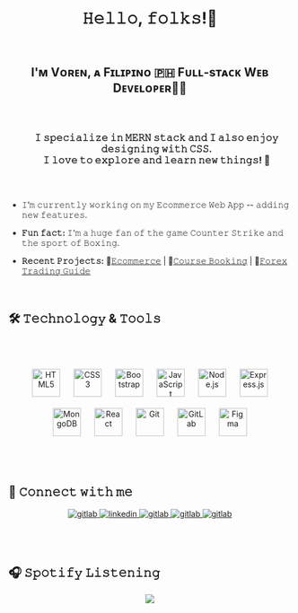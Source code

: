 # <div align="center">𝙷𝚎𝚕𝚕𝚘, 𝚏𝚘𝚕𝚔𝚜!👋</div>  <br/>
  

## <div align="center">I'ᴍ Vᴏʀᴇɴ, ᴀ Fɪʟɪᴘɪɴᴏ 🇵🇭 Fᴜʟʟ-sᴛᴀᴄᴋ Wᴇʙ Dᴇᴠᴇʟᴏᴘᴇʀ👨‍💻<br/><br/></div>

  
<div id="user-content-toc" align="center">
  <ul>
    <summary><h3 style="display: inline-block;"> 𝙸 𝚜𝚙𝚎𝚌𝚒𝚊𝚕𝚒𝚣𝚎 𝚒𝚗 𝙼𝙴𝚁𝙽 𝚜𝚝𝚊𝚌𝚔 𝚊𝚗𝚍 𝙸 𝚊𝚕𝚜𝚘 𝚎𝚗𝚓𝚘𝚢 𝚍𝚎𝚜𝚒𝚐𝚗𝚒𝚗𝚐 𝚠𝚒𝚝𝚑 𝙲𝚂𝚂.<br/>𝙸 𝚕𝚘𝚟𝚎 𝚝𝚘 𝚎𝚡𝚙𝚕𝚘𝚛𝚎 𝚊𝚗𝚍 𝚕𝚎𝚊𝚛𝚗 𝚗𝚎𝚠 𝚝𝚑𝚒𝚗𝚐𝚜! 🚀</h3></summary>
  </ul>
</div> <br/>
  

- 𝙸’𝚖 𝚌𝚞𝚛𝚛𝚎𝚗𝚝𝚕𝚢 𝚠𝚘𝚛𝚔𝚒𝚗𝚐 𝚘𝚗 𝚖𝚢 𝙴𝚌𝚘𝚖𝚖𝚎𝚛𝚌𝚎 𝚆𝚎𝚋 𝙰𝚙𝚙 -- 𝚊𝚍𝚍𝚒𝚗𝚐 𝚗𝚎𝚠 𝚏𝚎𝚊𝚝𝚞𝚛𝚎𝚜.  
    

- <strong>𝙵𝚞𝚗 𝚏𝚊𝚌𝚝:</strong> 𝙸'𝚖 𝚊 𝚑𝚞𝚐𝚎 𝚏𝚊𝚗 𝚘𝚏 𝚝𝚑𝚎 𝚐𝚊𝚖𝚎 𝙲𝚘𝚞𝚗𝚝𝚎𝚛 𝚂𝚝𝚛𝚒𝚔𝚎 𝚊𝚗𝚍 𝚝𝚑𝚎 𝚜𝚙𝚘𝚛𝚝 𝚘𝚏 𝙱𝚘𝚡𝚒𝚗𝚐.  

  
- <strong>𝚁𝚎𝚌𝚎𝚗𝚝 𝙿𝚛𝚘𝚓𝚎𝚌𝚝𝚜:</strong> 🛒<a href="https://voren-ecommerce-app.vercel.app/">𝙴𝚌𝚘𝚖𝚖𝚎𝚛𝚌𝚎</a> | 🏫<a href="https://codelab-react.vercel.app/">𝙲𝚘𝚞𝚛𝚜𝚎 𝙱𝚘𝚘𝚔𝚒𝚗𝚐</a> | 📖<a href="https://fxdotnotes.vercel.app/">𝙵𝚘𝚛𝚎𝚡 𝚃𝚛𝚊𝚍𝚒𝚗𝚐 𝙶𝚞𝚒𝚍𝚎</a>

<br/>

## 🛠️ 𝚃𝚎𝚌𝚑𝚗𝚘𝚕𝚘𝚐𝚢 & 𝚃𝚘𝚘𝚕𝚜


### &nbsp;  
<div align="center">  
<a href="https://en.wikipedia.org/wiki/HTML5" target="_blank"><img style="margin: 10px" src="https://profilinator.rishav.dev/skills-assets/html5-original-wordmark.svg" alt="HTML5" height="50" /></a>  
<a href="https://www.w3schools.com/css/" target="_blank"><img style="margin: 10px" src="https://profilinator.rishav.dev/skills-assets/css3-original-wordmark.svg" alt="CSS3" height="50" /></a>  
<a href="https://getbootstrap.com/docs/3.4/javascript/" target="_blank"><img style="margin: 10px" src="https://profilinator.rishav.dev/skills-assets/bootstrap-plain.svg" alt="Bootstrap" height="50" /></a>  
<a href="https://www.javascript.com/" target="_blank"><img style="margin: 10px" src="https://profilinator.rishav.dev/skills-assets/javascript-original.svg" alt="JavaScript" height="50" /></a>  
<a href="https://nodejs.org/" target="_blank"><img style="margin: 10px" src="https://profilinator.rishav.dev/skills-assets/nodejs-original-wordmark.svg" alt="Node.js" height="50" /></a>  
<a href="https://expressjs.com/" target="_blank"><img style="margin: 10px" src="https://profilinator.rishav.dev/skills-assets/express-original-wordmark.svg" alt="Express.js" height="50" /></a>  
<a href="https://www.mongodb.com/" target="_blank"><img style="margin: 10px" src="https://profilinator.rishav.dev/skills-assets/mongodb-original-wordmark.svg" alt="MongoDB" height="50" /></a>  
<a href="https://reactjs.org/" target="_blank"><img style="margin: 10px" src="https://profilinator.rishav.dev/skills-assets/react-original-wordmark.svg" alt="React" height="50" /></a>  
<a href="https://github.com/" target="_blank"><img style="margin: 10px" src="https://profilinator.rishav.dev/skills-assets/git-scm-icon.svg" alt="Git" height="50" /></a>  
<a href="https://about.gitlab.com/" target="_blank"><img style="margin: 10px" src="https://profilinator.rishav.dev/skills-assets/gitlab.svg" alt="GitLab" height="50" /></a>  
<a href="https://www.figma.com/" target="_blank"><img style="margin: 10px" src="https://profilinator.rishav.dev/skills-assets/figma-icon.svg" alt="Figma" height="50" /></a>  
</div>  

<br/>  <br/> 


## 📱 𝙲𝚘𝚗𝚗𝚎𝚌𝚝 𝚠𝚒𝚝𝚑 𝚖𝚎  
<div align="center">
  
<a href="mailto:tejuco.voren@gmail.com" target="_blank">
<img src=https://img.shields.io/badge/gmail-DC143C.svg?&style=for-the-badge&logo=gmail&logoColor=white alt=gitlab style="margin-bottom: 5px;" />
</a>
  
<a href="https://linkedin.com/in/tejucovoren" target="_blank">
<img src=https://img.shields.io/badge/linkedin-%231E77B5.svg?&style=for-the-badge&logo=linkedin&logoColor=white alt=linkedin style="margin-bottom: 5px;" />
</a>

<a href="https://m.me/v0e2i2t1" target="_blank">
<img src=https://img.shields.io/badge/messenger-87CEEB.svg?&style=for-the-badge&logo=messenger&logoColor=white alt=gitlab style="margin-bottom: 5px;" />
</a>

<a href="https://gitlab.com/voren_git" target="_blank">
<img src=https://img.shields.io/badge/gitlab-330F63.svg?&style=for-the-badge&logo=gitlab&logoColor=white alt=gitlab style="margin-bottom: 5px;" />
</a>  

<a href="https://t.me/v_dev_mobius" target="_blank">
<img src=https://img.shields.io/badge/telegram-ADD8E6.svg?&style=for-the-badge&logo=telegram&logoColor=white alt=gitlab style="margin-bottom: 5px;" />
</a>
  

  
</div>
  

<br/>  <br/>


## 🎧 𝚂𝚙𝚘𝚝𝚒𝚏𝚢 𝙻𝚒𝚜𝚝𝚎𝚗𝚒𝚗𝚐  
<div align="center"><img src="https://spotify-github-profile.vercel.app/api/view?uid=7bgvvq6gfhgpwg8kwmvtuoo4z&cover_image=true&theme=default&show_offline=false&background_color=121212&interchange=false" /></div>
<br />
